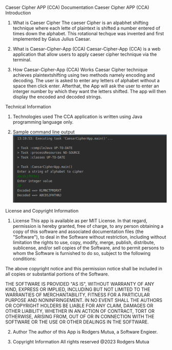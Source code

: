Caeser Cipher APP (CCA) Documentation
Caeser Cipher APP (CCA) Introduction
1. What is Caeser Cipher
The caeser Cipher is an alpabhet shifting technique where each lette of plaintext is shifted a number entered of times down the alphabet. This rotational techque was invented and first implemented by Gaius Julius Caesar.

2. What is Caesar-Cipher-App (CCA)
Caesar-Cipher-App (CCA) is a web application that allow users to apply caeser cipher technique via the terminal.

3. How Caesar-Cipher-App (CCA) Works
Caesar Cipher technique achieves plaintextshifting using two methods namely encoding and decoding. The user is asked to enter any letters of alphabet without a space then click enter. Afterthat, the App will ask the user to enter an interger number by which they want the letters shifted. The app will then display the encoded and decoded strings.

Technical Information
1. Technologies used
The CCA application is written using Java programming language only.

2. Sample command line  output
![Screenshot of CCA cmd output](./images/caesarcipher.png)




License and Copyright Information
1. License
This app is available as per MIT License. In that regard, permission is hereby granted, free of charge, to any person obtaining a copy of this software and associated documentation files (the "Software"), to deal in the Software without restriction, including without limitation the rights to use, copy, modify, merge, publish, distribute, sublicense, and/or sell copies of the Software, and to permit persons to whom the Software is furnished to do so, subject to the following conditions:

The above copyright notice and this permission notice shall be included in all copies or substantial portions of the Software.

THE SOFTWARE IS PROVIDED "AS IS", WITHOUT WARRANTY OF ANY KIND, EXPRESS OR IMPLIED, INCLUDING BUT NOT LIMITED TO THE WARRANTIES OF MERCHANTABILITY, FITNESS FOR A PARTICULAR PURPOSE AND NONINFRINGEMENT. IN NO EVENT SHALL THE AUTHORS OR COPYRIGHT HOLDERS BE LIABLE FOR ANY CLAIM, DAMAGES OR OTHER LIABILITY, WHETHER IN AN ACTION OF CONTRACT, TORT OR OTHERWISE, ARISING FROM, OUT OF OR IN CONNECTION WITH THE SOFTWARE OR THE USE OR OTHER DEALINGS IN THE SOFTWARE.

2. Author
The author of this App is Rodgers Mutua, a Software Engieer.

3. Copyright Information
All rights reserved @2023 Rodgers Mutua